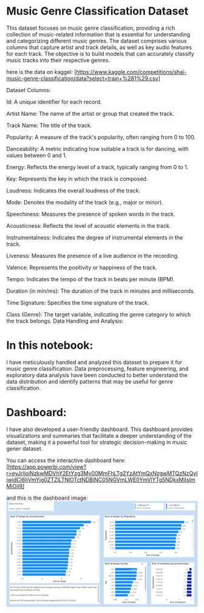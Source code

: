 # Music Genre Classification Dataset

This dataset focuses on music genre classification, providing a rich collection of music-related information that is essential for understanding and categorizing different music genres. The dataset comprises various columns that capture artist and track details, as well as key audio features for each track. The objective is to build models that can accurately classify music tracks into their respective genres.

here is the data on kaggel:
[https://www.kaggle.com/competitions/shai-music-genre-classification/data?select=train+%281%29.csv]

Dataset Columns:

Id: A unique identifier for each record.

Artist Name: The name of the artist or group that created the track.

Track Name: The title of the track.

Popularity: A measure of the track's popularity, often ranging from 0 to 100.

Danceability: A metric indicating how suitable a track is for dancing, with values between 0 and 1.

Energy: Reflects the energy level of a track, typically ranging from 0 to 1.

Key: Represents the key in which the track is composed.

Loudness: Indicates the overall loudness of the track.

Mode: Denotes the modality of the track (e.g., major or minor).

Speechiness: Measures the presence of spoken words in the track.

Acousticness: Reflects the level of acoustic elements in the track.

Instrumentalness: Indicates the degree of instrumental elements in the track.

Liveness: Measures the presence of a live audience in the recording.

Valence: Represents the positivity or happiness of the track.

Tempo: Indicates the tempo of the track in beats per minute (BPM).

Duration (in min/ms): The duration of the track in minutes and milliseconds.

Time Signature: Specifies the time signature of the track.

Class (Genre): The target variable, indicating the genre category to which the track belongs.
Data Handling and Analysis:

# In this notebook:
I have meticulously handled and analyzed this dataset to prepare it for music genre classification. Data preprocessing, feature engineering, and exploratory data analysis have been conducted to better understand the data distribution and identify patterns that may be useful for genre classification.

# Dashboard:

I have also developed a user-friendly dashboard. This dashboard provides visualizations and summaries that facilitate a deeper understanding of the dataset, making it a powerful tool for strategic decision-making in music gener dataset.

You can access the interactive dashboard here: [https://app.powerbi.com/view?r=eyJrIjoiNzkwMDVhY2EtYzg3My00MmFhLTg2YzAtYmQxNzgwMTQzNzQyIiwidCI6IjVmYjg0ZTZlLTNlOTctNDBlNC05NGVmLWE0YmVlYTg5NDkxMiIsImMiOjl9]

and this is the dashboard image:
 ![dashboard](music_gener_dashboard.png)
